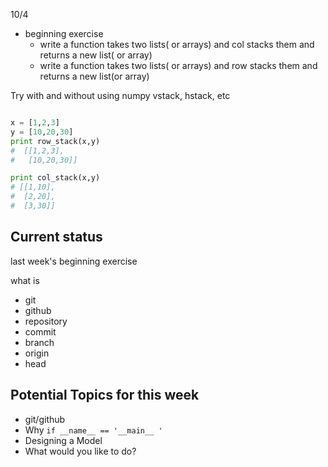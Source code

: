 10/4
- beginning exercise
    - write a function takes two lists( or arrays) and col stacks them and returns a new list( or array)
    - write a function takes two lists( or arrays) and row stacks them and returns a new list(or array)

Try with and without using numpy vstack, hstack, etc
  
  ```python
  
  x = [1,2,3]
  y = [10,20,30]
  print row_stack(x,y)
  #  [[1,2,3],
  #   [10,20,30]]
  
  print col_stack(x,y)
  # [[1,10],
  #  [2,20],
  #  [3,30]]
  ```


Current status
--------------

last week's beginning exercise

what is 
   - git
   - github
   - repository
   - commit
   - branch
   - origin
   - head
   
            
Potential Topics for this week
------------------------------
- git/github
- Why `if __name__ == '__main__ '`
- Designing a Model
- What would you like to do?



   